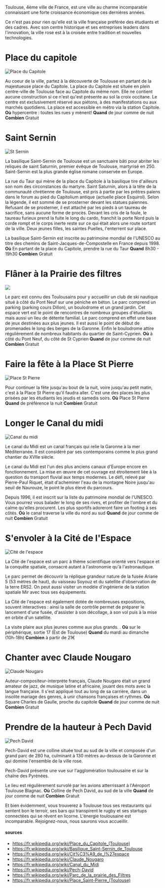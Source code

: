 Toulouse, 4ème ville de France, est une ville au charme incomparable connaissant une forte croissance économique ces dernières années.

Ce n'est pas pour rien qu'elle est la ville française préférée des étudiants et des cadres. Avec son centre historique et ses entreprises leaders dans l'innovation, la ville rose est à la croisée entre tradition et nouvelles technologies.


# Place du capitole
![Place du Capitole](https://upload.wikimedia.org/wikipedia/commons/thumb/4/4e/Toulouse_Capitole_Night_Wikimedia_Commons.jpg/640px-Toulouse_Capitole_Night_Wikimedia_Commons.jpg)

Au coeur de la ville, partez à la découverte de Toulouse en partant de la majestueuse place du Capitole. La place du Capitole est située en plein centre-ville de Toulouse face au Capitole du même nom. Elle ne contient aucune construction si ce n'est qu'est présente au sol la croix occitane. Le centre est exclusivement réservé aux piétons, à des manifestations ou aux marchés quotidiens. La place est accessible en métro via la station Capitole.
**Où** hypercentre : toutes les rues y mènent!
**Quand** de jour comme de nuit
**Combien** Gratuit


# Saint Sernin
![St Sernin](https://upload.wikimedia.org/wikipedia/commons/thumb/6/6c/Basilique_Saint-Sernin_-_Toulouse.jpg/1280px-Basilique_Saint-Sernin_-_Toulouse.jpg)

La basilique Saint-Sernin de Toulouse est un sanctuaire bâti pour abriter les reliques de saint Saturnin, premier évêque de Toulouse, martyrisé en 250. Saint-Sernin est la plus grande église romane conservée en Europe.

La rue du Taur qui mène de la place du Capitole à la basilique tire d'ailleurs son nom des circonstances du martyre. Saint Saturnin, alors à la tête de la communauté chrétienne de Toulouse, est pris à partie par les prêtres païens dans le forum au pied du Capitolium antique (actuelle place Esquirol). Selon la légende, il est sommé de se prosterner devant les statues païennes. Refusant de se prosterner, il est attaché par les pieds à un taureau de sacrifice, sans aucune forme de procès. Devant les cris de la foule, le taureau furieux prend la fuite le long du cardo, franchit la porte Nord puis la corde rompt et le corps inerte reste sur ce qui était alors une route sortant de la ville. Deux jeunes filles, les saintes Puelles, l'enterrent sur place.

La basilique Saint-Sernin est inscrite au patrimoine mondial de l'UNESCO au titre des chemins de Saint-Jacques-de-Compostelle en France depuis 1998.
**Où** En partant de la place du Capitole, prendre la rue du Taur
**Quand** 8h30 - 19h30
**Combien** Gratuit


# Flâner à la Prairie des filtres
![](https://upload.wikimedia.org/wikipedia/commons/4/4d/Toulouse_pairie_des_filtres.jpg)

Le parc est connu des Toulousains pour y accueillir un club de ski nautique situé à côté du Pont Neuf sur une péniche en béton. Le parc comprend un parking (parking cours Dillon), un boulodrome et un grand jardin. Cet espace vert est le point de rencontres de nombreux groupes d'étudiants mais aussi un lieu de détente familial. Le parc comprend en effet une base de jeux destinées aux plus jeunes. Il est aussi le point de début de promenades le long des berges de la Garonne. Enfin le boulodrome attire régulièrement de nombreux habitants du quartier de Saint-Cyprien.
**Où** à côté du Pont Neuf, du côté de St Cyprien
**Quand** de jour comme de nuit
**Combien** Gratuit

# Faire la fête à la Place St Pierre
![Place St Pierre](http://static.ladepeche.fr/content/media/image/large/2015/09/18/201509180278-full.jpg)

Pour continuer la fête jusqu'au bout de la nuit, voire jusqu'au petit matin, c'est à la Place St Pierre qu'il faudra aller. C'est une des places les plus prisées par les étudiants les jeudis et samedis soirs.
**Où** Place St Pierre
**Quand** de préférence la nuit
**Combien** Gratuit


# Longer le Canal du midi
![Canal du midi](https://upload.wikimedia.org/wikipedia/commons/thumb/8/8e/Canal_du_Midi_aug_2011.jpg/375px-Canal_du_Midi_aug_2011.jpg)

Le canal du Midi est un canal français qui relie la Garonne à la mer Méditerranée. Il est considéré par ses contemporains comme le plus grand chantier du XVIIe siècle.


Le canal du Midi est l'un des plus anciens canaux d'Europe encore en fonctionnement. La mise en œuvre de cet ouvrage est étroitement liée à la question du transport fluvial aux temps modernes. Le défi, relevé par Pierre-Paul Riquet, était d'acheminer l'eau de la montagne Noire jusqu'au seuil de Naurouze, le point le plus élevé du parcours.

Depuis 1996, il est inscrit sur la liste du patrimoine mondial de l'UNESCO.
Vous pourrez vous balader le long de ses rives, et profiter de l'ombre et du calme qu'elles procurent. Les plus sportifs adoreront faire un footing à ses côtés.
**Où** le canal traverse la ville du nord au sud
**Quand** de jour comme de nuit
**Combien** Gratuit



# S'envoler à la Cité de l'Espace
![Cité de l'espace](https://upload.wikimedia.org/wikipedia/commons/thumb/2/24/Ariane_5_%28mock-up%29.jpg/800px-Ariane_5_%28mock-up%29.jpg)

La Cité de l'espace est un parc à thème scientifique orienté vers l'espace et la conquête spatiale, consacré autant à l'astronomie qu'à l'astronautique.

Le parc permet de découvrir la réplique grandeur nature de la fusée Ariane 5 (53 mètres de haut), du vaisseau Soyouz et du satellite d'observation de la terre ERS2. On peut aussi visiter un modèle d'ingénierie de la station spatiale Mir avec tous ses équipements.

La Cité de l'espace est également dotée de nombreuses expositions, souvent interactives : ainsi la salle de contrôle permet de préparer le lancement d'une fusée, d'assister à son décollage, à son vol puis à la mise en orbite d'un satellite.

La visite plaire aux plus jeunes comme aux plus grands.
.
**Où** sur le périphérique, sortie 17 (Est de Toulouse)
**Quand** du mardi au dimanche (10h-18h)
**Combien** à partir de 21€

# Chanter avec Claude Nougaro
![Claude Nougaro](http://www.photorendu.com/images/photo-toulouse-9.jpg)

 Auteur-compositeur-interprète français, Claude Nougaro était un grand amateur de jazz, de musique latine et africaine, jouant des mots avec la langue française. Il s'est appliqué tout au long de sa carrière, dans un insolite mariage des genres, à unir chansons françaises et rythmes.
**Où** Square Charles de Gaulle, proche du capitole
**Quand** de jour comme de nuit
**Combien** Gratuit

# Prendre de la hauteur à Pech David
![Pech David](http://cdn.toulouse-tourisme.com/medias//photos/original/LOIMID031FS00059_1_Pech-david.jpg)

Pech-David est une colline située tout au sud de la ville et composée d'un grand parc de 280 ha, culminant à 130 mètres au-dessus de la Garonne et qui domine l'ensemble de la ville rose.

Pech-David présente une vue sur l'agglomération toulousaine et sur la chaîne des Pyrénées.

Le lieu est régulièrement survolé par les avions atterrissant à l'Aéroport Toulouse Blagnac.
**Où** Colline de Pech David, au sud de la ville
**Quand** de jour comme de nuit
**Combien** Gratuit



Et bien évidemment, vous trouverez à Toulouse tous ses restaurants qui sentent bon le terroir, ses bars qui transpirent le rugby et ses startups connectées qui se rêvent en licorne. L'énergie toulousaine est incomparable. Rejoignez-nous, nous saurons vous accueillir.


#### sources
- https://fr.wikipedia.org/wiki/Place_du_Capitole_(Toulouse)
- https://fr.wikipedia.org/wiki/Basilique_Saint-Sernin_de_Toulouse
- https://fr.wikipedia.org/wiki/Cit%C3%A9_de_l%27espace
- https://fr.wikipedia.org/wiki/Claude_Nougaro
- https://fr.wikipedia.org/wiki/Canal_du_Midi
- https://fr.wikipedia.org/wiki/Pech-David
- https://fr.wikipedia.org/wiki/Parc_de_la_prairie_des_Filtres
- https://fr.wikipedia.org/wiki/Place_Saint-Pierre_(Toulouse)
